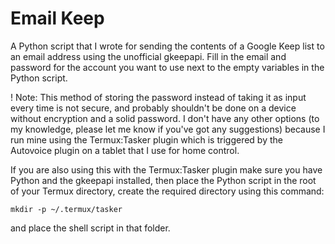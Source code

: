 # Email Keep

A Python script that I wrote for sending the contents of a Google Keep list to an email address using the unofficial gkeepapi. Fill in the email and password for the account you want to use next to the empty variables in the Python script.

! Note: This method of storing the password instead of taking it as input every time is not secure, and probably shouldn't be done on a device without encryption and a solid password. I don't have any other options (to my knowledge, please let me know if you've got any suggestions) because I run mine using the Termux:Tasker plugin which is triggered by the Autovoice plugin on a tablet that I use for home control.

If you are also using this with the Termux:Tasker plugin make sure you have Python and the gkeepapi installed, then place the Python script in the root of your Termux directory, create the required directory using this command:

    mkdir -p ~/.termux/tasker

and place the shell script in that folder.

